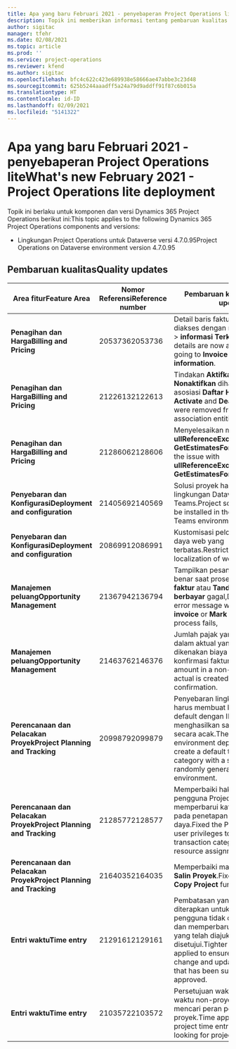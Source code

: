```yaml
---
title: Apa yang baru Februari 2021 - penyebaperan Project Operations lite
description: Topik ini memberikan informasi tentang pembaruan kualitas yang tersedia pada rilis Februari 2021 penyebaran Project Operations Lite.
author: sigitac
manager: tfehr
ms.date: 02/08/2021
ms.topic: article
ms.prod: ''
ms.service: project-operations
ms.reviewer: kfend
ms.author: sigitac
ms.openlocfilehash: bfc4c622c423e689938e58666ae47abbe3c23d48
ms.sourcegitcommit: 625b5244aaadff5a24a79d9addff91f87c6b015a
ms.translationtype: HT
ms.contentlocale: id-ID
ms.lasthandoff: 02/09/2021
ms.locfileid: "5141322"
---
```

# <a name="whats-new-february-2021---project-operations-lite-deployment"></a><span data-ttu-id="bcae5-103">Apa yang baru Februari 2021 - penyebaperan Project Operations lite</span><span class="sxs-lookup"><span data-stu-id="bcae5-103">What's new February 2021 - Project Operations lite deployment</span></span>

<span data-ttu-id="bcae5-104">Topik ini berlaku untuk komponen dan versi Dynamics 365 Project Operations berikut ini:</span><span class="sxs-lookup"><span data-stu-id="bcae5-104">This topic applies to the following Dynamics 365 Project Operations components and versions:</span></span>

  - <span data-ttu-id="bcae5-105">Lingkungan Project Operations untuk Dataverse versi 4.7.0.95</span><span class="sxs-lookup"><span data-stu-id="bcae5-105">Project Operations on Dataverse environment version 4.7.0.95</span></span>

## <a name="quality-updates"></a><span data-ttu-id="bcae5-106">Pembaruan kualitas</span><span class="sxs-lookup"><span data-stu-id="bcae5-106">Quality updates</span></span>

| <span data-ttu-id="bcae5-107">**Area fitur**</span><span class="sxs-lookup"><span data-stu-id="bcae5-107">**Feature Area**</span></span> | <span data-ttu-id="bcae5-108">**Nomor Referensi**</span><span class="sxs-lookup"><span data-stu-id="bcae5-108">**Reference number**</span></span> | <span data-ttu-id="bcae5-109">**Pembaruan kualitas**</span><span class="sxs-lookup"><span data-stu-id="bcae5-109">**Quality update**</span></span> |
| --- | --- | --- |
| <span data-ttu-id="bcae5-110">**Penagihan dan Harga**</span><span class="sxs-lookup"><span data-stu-id="bcae5-110">**Billing and Pricing**</span></span> | <span data-ttu-id="bcae5-111">2053736</span><span class="sxs-lookup"><span data-stu-id="bcae5-111">2053736</span></span> | <span data-ttu-id="bcae5-112">Detail baris faktur sekarang dapat diakses dengan masuk ke **Faktur** > **informasi Terkait**.</span><span class="sxs-lookup"><span data-stu-id="bcae5-112">Invoice line details are now accessible by going to **Invoice** > **Related information**.</span></span> |
| <span data-ttu-id="bcae5-113">**Penagihan dan Harga**</span><span class="sxs-lookup"><span data-stu-id="bcae5-113">**Billing and Pricing**</span></span> | <span data-ttu-id="bcae5-114">2122613</span><span class="sxs-lookup"><span data-stu-id="bcae5-114">2122613</span></span> | <span data-ttu-id="bcae5-115">Tindakan **Aktifkan** dan **Nonaktifkan** dihapus dari entitas asosiasi **Daftar Harga**.</span><span class="sxs-lookup"><span data-stu-id="bcae5-115">The **Activate** and **Deactivate** actions were removed from the **Price List** association entities.</span></span> |
| <span data-ttu-id="bcae5-116">**Penagihan dan Harga**</span><span class="sxs-lookup"><span data-stu-id="bcae5-116">**Billing and Pricing**</span></span> | <span data-ttu-id="bcae5-117">2128606</span><span class="sxs-lookup"><span data-stu-id="bcae5-117">2128606</span></span> | <span data-ttu-id="bcae5-118">Menyelesaikan masalah dengan **ullReferenceException** di plug-in **GetEstimatesForProject**.</span><span class="sxs-lookup"><span data-stu-id="bcae5-118">Resolved the issue with **ullReferenceException** in the **GetEstimatesForProject** plug-in.</span></span> |
| <span data-ttu-id="bcae5-119">**Penyebaran dan Konfigurasi**</span><span class="sxs-lookup"><span data-stu-id="bcae5-119">**Deployment and configuration**</span></span> | <span data-ttu-id="bcae5-120">2140569</span><span class="sxs-lookup"><span data-stu-id="bcae5-120">2140569</span></span> | <span data-ttu-id="bcae5-121">Solusi proyek harus diinstal di lingkungan Dataverse Teams.</span><span class="sxs-lookup"><span data-stu-id="bcae5-121">Project solution must not be installed in the Dataverse Teams environments.</span></span> |
| <span data-ttu-id="bcae5-122">**Penyebaran dan Konfigurasi**</span><span class="sxs-lookup"><span data-stu-id="bcae5-122">**Deployment and configuration**</span></span> | <span data-ttu-id="bcae5-123">2086991</span><span class="sxs-lookup"><span data-stu-id="bcae5-123">2086991</span></span> | <span data-ttu-id="bcae5-124">Kustomisasi pelokalan sumber daya web yang terbatas.</span><span class="sxs-lookup"><span data-stu-id="bcae5-124">Restricted customizing localization of web resources.</span></span> |
| <span data-ttu-id="bcae5-125">**Manajemen peluang**</span><span class="sxs-lookup"><span data-stu-id="bcae5-125">**Opportunity Management**</span></span> | <span data-ttu-id="bcae5-126">2136794</span><span class="sxs-lookup"><span data-stu-id="bcae5-126">2136794</span></span> | <span data-ttu-id="bcae5-127">Tampilkan pesan kesalahan yang benar saat proses **Konfirmasi faktur** atau **Tandai faktur sebagai berbayar** gagal,</span><span class="sxs-lookup"><span data-stu-id="bcae5-127">Display correct error message when **Confirm invoice** or **Mark invoice as paid** process fails,</span></span> |
| <span data-ttu-id="bcae5-128">**Manajemen peluang**</span><span class="sxs-lookup"><span data-stu-id="bcae5-128">**Opportunity Management**</span></span> | <span data-ttu-id="bcae5-129">2146376</span><span class="sxs-lookup"><span data-stu-id="bcae5-129">2146376</span></span> | <span data-ttu-id="bcae5-130">Jumlah pajak yang dikoreksi dalam aktual yang tidak dikenakan biaya dibuat dari konfirmasi faktur.</span><span class="sxs-lookup"><span data-stu-id="bcae5-130">Corrected tax amount in a non-chargeable actual is created from invoice confirmation.</span></span> |
| <span data-ttu-id="bcae5-131">**Perencanaan dan Pelacakan Proyek**</span><span class="sxs-lookup"><span data-stu-id="bcae5-131">**Project Planning and Tracking**</span></span> | <span data-ttu-id="bcae5-132">2099879</span><span class="sxs-lookup"><span data-stu-id="bcae5-132">2099879</span></span> | <span data-ttu-id="bcae5-133">Penyebaran lingkungan Dataverse harus membuat kategori transaksi default dengan ID statis dan tidak menghasilkan satu per lingkungan secara acak.</span><span class="sxs-lookup"><span data-stu-id="bcae5-133">The Dataverse environment deployment must create a default transaction category with a static ID and not randomly generate one per environment.</span></span> |
| <span data-ttu-id="bcae5-134">**Perencanaan dan Pelacakan Proyek**</span><span class="sxs-lookup"><span data-stu-id="bcae5-134">**Project Planning and Tracking**</span></span> | <span data-ttu-id="bcae5-135">2128577</span><span class="sxs-lookup"><span data-stu-id="bcae5-135">2128577</span></span> | <span data-ttu-id="bcae5-136">Memperbaiki hak istimewa pengguna Project Service untuk memperbarui kategori transaksi pada penetapan sumber daya.</span><span class="sxs-lookup"><span data-stu-id="bcae5-136">Fixed the Project service user privileges to update the transaction category on a resource assignment.</span></span> |
| <span data-ttu-id="bcae5-137">**Perencanaan dan Pelacakan Proyek**</span><span class="sxs-lookup"><span data-stu-id="bcae5-137">**Project Planning and Tracking**</span></span> | <span data-ttu-id="bcae5-138">2164035</span><span class="sxs-lookup"><span data-stu-id="bcae5-138">2164035</span></span> | <span data-ttu-id="bcae5-139">Memperbaiki masalah fungsi **Salin Proyek**.</span><span class="sxs-lookup"><span data-stu-id="bcae5-139">Fixed issues with the **Copy Project** function.</span></span> |
| <span data-ttu-id="bcae5-140">**Entri waktu**</span><span class="sxs-lookup"><span data-stu-id="bcae5-140">**Time entry**</span></span> | <span data-ttu-id="bcae5-141">2129161</span><span class="sxs-lookup"><span data-stu-id="bcae5-141">2129161</span></span> | <span data-ttu-id="bcae5-142">Pembatasan yang lebih ketat diterapkan untuk memastikan pengguna tidak dapat mengubah dan memperbarui entri waktu yang telah diajukan atau disetujui.</span><span class="sxs-lookup"><span data-stu-id="bcae5-142">Tighter restrictions are applied to ensure users can't change and update a time entry that has been submitted or approved.</span></span> |
| <span data-ttu-id="bcae5-143">**Entri waktu**</span><span class="sxs-lookup"><span data-stu-id="bcae5-143">**Time entry**</span></span> | <span data-ttu-id="bcae5-144">2103572</span><span class="sxs-lookup"><span data-stu-id="bcae5-144">2103572</span></span> | <span data-ttu-id="bcae5-145">Persetujuan waktu untuk entri waktu non-proyek tidak boleh mencari peran persetujuan proyek.</span><span class="sxs-lookup"><span data-stu-id="bcae5-145">Time approval for non-project time entries must not be looking for project approver role.</span></span> |
